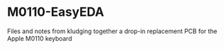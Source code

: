 # M0110-EasyEDA
Files and notes from kludging together a drop-in replacement PCB for the Apple M0110 keyboard
